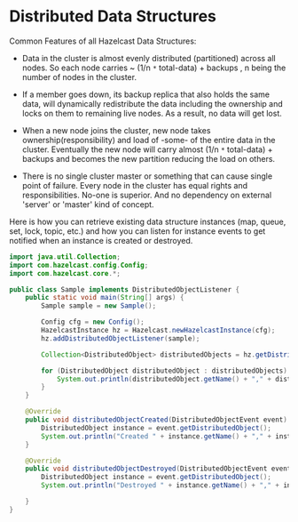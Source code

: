 

# Distributed Data Structures

Common Features of all Hazelcast Data Structures:

-   Data in the cluster is almost evenly distributed (partitioned) across all nodes. So each node carries \~ (1/n `*` total-data) + backups , n being the number of nodes in the cluster.

-   If a member goes down, its backup replica that also holds the same data, will dynamically redistribute the data including the ownership and locks on them to remaining live nodes. As a result, no data will get lost.

-   When a new node joins the cluster, new node takes ownership(responsibility) and load of -some- of the entire data in the cluster. Eventually the new node will carry almost (1/n `*` total-data) + backups and becomes the new partition reducing the load on others.

-   There is no single cluster master or something that can cause single point of failure. Every node in the cluster has equal rights and responsibilities. No-one is superior. And no dependency on external 'server' or 'master' kind of concept.

Here is how you can retrieve existing data structure instances (map, queue, set, lock, topic, etc.) and how you can listen for instance events to get notified when an instance is created or destroyed.

```java
import java.util.Collection;
import com.hazelcast.config.Config;
import com.hazelcast.core.*;

public class Sample implements DistributedObjectListener {
    public static void main(String[] args) {
        Sample sample = new Sample();

        Config cfg = new Config();
        HazelcastInstance hz = Hazelcast.newHazelcastInstance(cfg);
        hz.addDistributedObjectListener(sample);

        Collection<DistributedObject> distributedObjects = hz.getDistributedObjects();

        for (DistributedObject distributedObject : distributedObjects) {
            System.out.println(distributedObject.getName() + "," + distributedObject.getId());
        }
    }

    @Override
    public void distributedObjectCreated(DistributedObjectEvent event) {
        DistributedObject instance = event.getDistributedObject();
        System.out.println("Created " + instance.getName() + "," + instance.getId());
    }

    @Override
    public void distributedObjectDestroyed(DistributedObjectEvent event) {
        DistributedObject instance = event.getDistributedObject();
        System.out.println("Destroyed " + instance.getName() + "," + instance.getId());

    }
}
```

